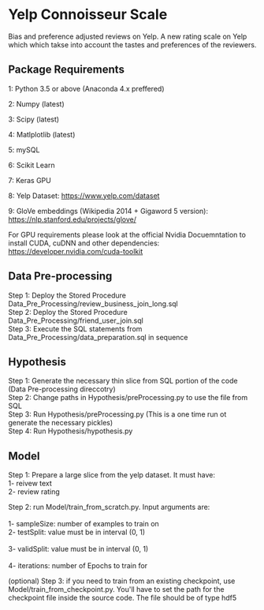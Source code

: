 # Yelp Connoisseur Scale
Bias and preference adjusted reviews on Yelp. A new rating scale on Yelp which which takse into account the tastes and preferences of the reviewers.

## Package Requirements

1: Python 3.5 or above (Anaconda 4.x preffered)

2: Numpy (latest)

3: Scipy (latest)

4: Matlplotlib (latest)

5: mySQL

6: Scikit Learn

7: Keras GPU

8: Yelp Dataset: https://www.yelp.com/dataset

9: GloVe embeddings (Wikipedia 2014 + Gigaword 5 version): https://nlp.stanford.edu/projects/glove/

For GPU requirements please look at the official Nvidia Docuemntation to install CUDA, cuDNN and other dependencies:
https://developer.nvidia.com/cuda-toolkit


## Data Pre-processing

Step 1: Deploy the Stored Procedure Data_Pre_Processing/review_business_join_long.sql <br />
Step 2: Deploy the Stored Procedure Data_Pre_Processing/friend_user_join.sql <br />
Step 3: Execute the SQL statements from Data_Pre_Processing/data_preparation.sql in sequence <br />


## Hypothesis

Step 1: Generate the necessary thin slice from SQL portion of the code (Data Pre-processing direccotry)<br />
Step 2: Change paths in Hypothesis/preProcessing.py to use the file from SQL<br />
Step 3: Run Hypothesis/preProcessing.py (This is a one time run ot generate the necessary pickles) <br />
Step 4: Run Hypothesis/hypothesis.py<br />

## Model

Step 1: Prepare a large slice from the yelp dataset. It must have:<br />
        1- reivew text        <br />
        2- review rating      <br />

Step 2: run Model/train_from_scratch.py. Input arguments are:   <br />    
        1- sampleSize: number of examples to train on        <br />
        2- testSplit: value must be in interval (0, 1)<br />        
        3- validSplit: value must be in interval (0, 1)<br />        
        4- iterations: number of Epochs to train for<br />

(optional) Step 3: if you need to train from an existing checkpoint, use Model/train_from_checkpoint.py. You'll have to set the path for the checkpoint file inside the source code. The file should be of type hdf5

